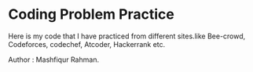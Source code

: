 # Coding Problem Practice

Here is my code that I have practiced from different sites.like Bee-crowd, Codeforces, codechef, Atcoder, Hackerrank etc.

Author : Mashfiqur Rahman.
